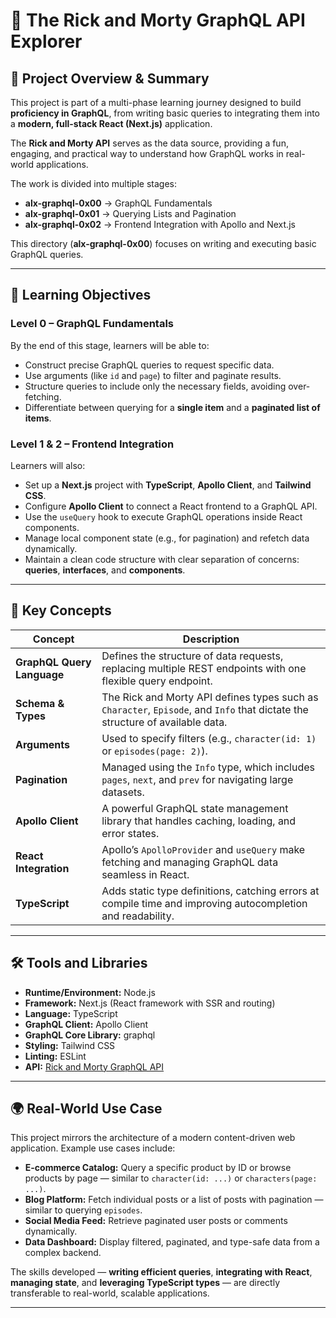 # 🧬 The Rick and Morty GraphQL API Explorer

## 📖 Project Overview & Summary

This project is part of a multi-phase learning journey designed to build **proficiency in GraphQL**, from writing basic queries to integrating them into a **modern, full-stack React (Next.js)** application.

The **Rick and Morty API** serves as the data source, providing a fun, engaging, and practical way to understand how GraphQL works in real-world applications.

The work is divided into multiple stages:

- **alx-graphql-0x00** → GraphQL Fundamentals
- **alx-graphql-0x01** → Querying Lists and Pagination
- **alx-graphql-0x02** → Frontend Integration with Apollo and Next.js

This directory (**alx-graphql-0x00**) focuses on writing and executing basic GraphQL queries.

---

## 🎯 Learning Objectives

### **Level 0 – GraphQL Fundamentals**

By the end of this stage, learners will be able to:

- Construct precise GraphQL queries to request specific data.
- Use arguments (like `id` and `page`) to filter and paginate results.
- Structure queries to include only the necessary fields, avoiding over-fetching.
- Differentiate between querying for a **single item** and a **paginated list of items**.

### **Level 1 & 2 – Frontend Integration**

Learners will also:

- Set up a **Next.js** project with **TypeScript**, **Apollo Client**, and **Tailwind CSS**.
- Configure **Apollo Client** to connect a React frontend to a GraphQL API.
- Use the `useQuery` hook to execute GraphQL operations inside React components.
- Manage local component state (e.g., for pagination) and refetch data dynamically.
- Maintain a clean code structure with clear separation of concerns: **queries**, **interfaces**, and **components**.

---

## 🧩 Key Concepts

| Concept                    | Description                                                                                                                   |
| -------------------------- | ----------------------------------------------------------------------------------------------------------------------------- |
| **GraphQL Query Language** | Defines the structure of data requests, replacing multiple REST endpoints with one flexible query endpoint.                   |
| **Schema & Types**         | The Rick and Morty API defines types such as `Character`, `Episode`, and `Info` that dictate the structure of available data. |
| **Arguments**              | Used to specify filters (e.g., `character(id: 1)` or `episodes(page: 2)`).                                                    |
| **Pagination**             | Managed using the `Info` type, which includes `pages`, `next`, and `prev` for navigating large datasets.                      |
| **Apollo Client**          | A powerful GraphQL state management library that handles caching, loading, and error states.                                  |
| **React Integration**      | Apollo’s `ApolloProvider` and `useQuery` make fetching and managing GraphQL data seamless in React.                           |
| **TypeScript**             | Adds static type definitions, catching errors at compile time and improving autocompletion and readability.                   |

---

## 🛠️ Tools and Libraries

- **Runtime/Environment:** Node.js
- **Framework:** Next.js (React framework with SSR and routing)
- **Language:** TypeScript
- **GraphQL Client:** Apollo Client
- **GraphQL Core Library:** graphql
- **Styling:** Tailwind CSS
- **Linting:** ESLint
- **API:** [Rick and Morty GraphQL API](https://rickandmortyapi.com/graphql)

---

## 🌍 Real-World Use Case

This project mirrors the architecture of a modern content-driven web application. Example use cases include:

- **E-commerce Catalog:** Query a specific product by ID or browse products by page — similar to `character(id: ...)` or `characters(page: ...)`.
- **Blog Platform:** Fetch individual posts or a list of posts with pagination — similar to querying `episodes`.
- **Social Media Feed:** Retrieve paginated user posts or comments dynamically.
- **Data Dashboard:** Display filtered, paginated, and type-safe data from a complex backend.

The skills developed — **writing efficient queries**, **integrating with React**, **managing state**, and **leveraging TypeScript types** — are directly transferable to real-world, scalable applications.

---
